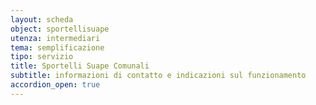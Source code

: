 ```yaml
---
layout: scheda
object: sportellisuape
utenza: intermediari
tema: semplificazione
tipo: servizio
title: Sportelli Suape Comunali
subtitle: informazioni di contatto e indicazioni sul funzionamento
accordion_open: true
---
```

